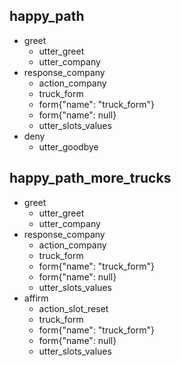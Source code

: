 
## happy_path
* greet
  - utter_greet
  - utter_company
* response_company
    - action_company
    - truck_form
    - form{"name": "truck_form"}
    - form{"name": null}
    - utter_slots_values
* deny
    - utter_goodbye
    
## happy_path_more_trucks
* greet
  - utter_greet
  - utter_company
* response_company
    - action_company
    - truck_form
    - form{"name": "truck_form"}
    - form{"name": null}
    - utter_slots_values
* affirm
    - action_slot_reset
    - truck_form
    - form{"name": "truck_form"}
    - form{"name": null}
    - utter_slots_values

